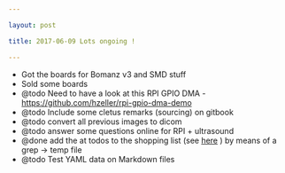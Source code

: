 ```yaml
---

layout: post

title: 2017-06-09 Lots ongoing !

---
```



-   Got the boards for Bomanz v3 and SMD stuff
-   Sold some boards
-   @todo Need to have a look at this RPI GPIO DMA -
    https://github.com/hzeller/rpi-gpio-dma-demo
-   @todo Include some cletus remarks (sourcing) on gitbook
-   @todo convert all previous images to dicom
-   @todo answer some questions online for RPI + ultrasound
-   @done add the at todos to the shopping list (see
    [here](https://kelu124.gitbooks.io/echomods/content/Chapter7/shoppingList.html) )
    by means of a grep -&gt; temp file
-   @todo Test YAML data on Markdown files

